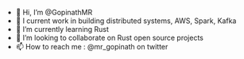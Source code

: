 - 👋 Hi, I’m @GopinathMR
- 👀 I current work in building distributed systems, AWS, Spark, Kafka
- 🌱 I’m currently learning Rust
- 💞️ I’m looking to collaborate on Rust open source projects
- 📫 How to reach me : @mr_gopinath on twitter

<!---
GopinathMR/GopinathMR is a ✨ special ✨ repository because its `README.md` (this file) appears on your GitHub profile.
You can click the Preview link to take a look at your changes.
--->
